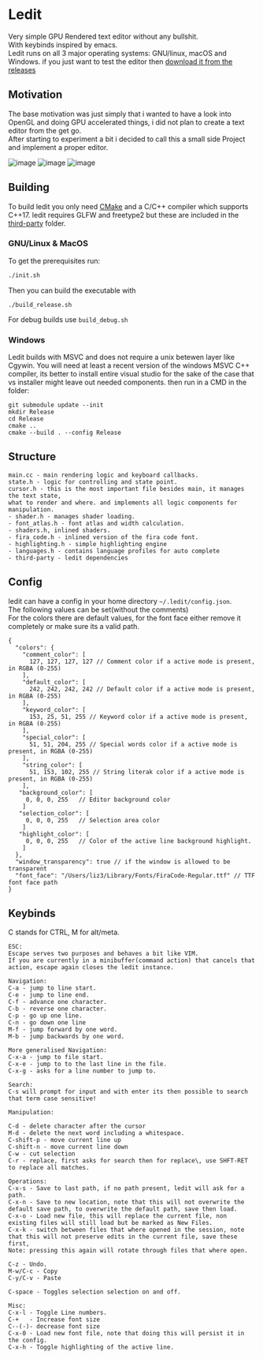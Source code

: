 # Ledit
Very simple GPU Rendered text editor without any bullshit.  
With keybinds inspired by emacs.  
Ledit runs on all 3 major operating systems: GNU/linux, macOS and Windows.
if you just want to test the editor then [download it from the releases](https://github.com/liz3/ledit/releases/tag/0.0.1)

## Motivation
The base motivation was just simply that i wanted to have a look into OpenGL and doing GPU accelerated things, i did not plan to create a text editor from the get go.  
After starting to experiment a bit i decided to call this a small side Project and implement a proper editor.

![image](https://github.com/liz3/ledit/blob/master/assets/screenshot.png?raw=true)
![image](https://github.com/liz3/ledit/blob/master/assets/screenshot2.png?raw=true)
![image](https://github.com/liz3/ledit/blob/master/assets/screenshot3.png?raw=true)
## Building
To build ledit you only need [CMake](https://cmake.org/) and a C/C++ compiler which supports C++17.
ledit requires GLFW and freetype2 but these are included in the [third-party](/third-party) folder.

### GNU/Linux & MacOS
To get the prerequisites run:
```sh
./init.sh
```
Then you can build the executable with
```
./build_release.sh
```
For debug builds use `build_debug.sh`

### Windows
Ledit builds with MSVC and does not require a unix betewen layer like Cgywin.
You will need at least a recent version of the windows MSVC C++ compiler, its better to install entire visual studio for the sake of the case that vs installer might leave out needed components.
then run in a CMD in the folder:
```
git submodule update --init
mkdir Release
cd Release
cmake ..
cmake --build . --config Release
```


## Structure
```
main.cc - main rendering logic and keyboard callbacks.
state.h - logic for controlling and state point.
cursor.h - this is the most important file besides main, it manages the text state,
what to render and where. and implements all logic components for manipulation.
- shader.h - manages shader loading.
- font_atlas.h - font atlas and width calculation.
- shaders.h, inlined shaders.
- fira_code.h - inlined version of the fira code font.
- highlighting.h - simple highlighting engine
- languages.h - contains language profiles for auto complete
- third-party - ledit dependencies
```
## Config
ledit can have a config in your home directory `~/.ledit/config.json`.  
The following values can be set(without the comments)  
For the colors there are default values, for the font face either remove it completely or make sure its a valid path.
```¯
{
  "colors": {
    "comment_color": [
      127, 127, 127, 127 // Comment color if a active mode is present, in RGBA (0-255)
    ],
    "default_color": [
      242, 242, 242, 242 // Default color if a active mode is present, in RGBA (0-255)
    ],
    "keyword_color": [
      153, 25, 51, 255 // Keyword color if a active mode is present, in RGBA (0-255)
    ],
    "special_color": [
      51, 51, 204, 255 // Special words color if a active mode is present, in RGBA (0-255)
    ],
    "string_color": [
      51, 153, 102, 255 // String literak color if a active mode is present, in RGBA (0-255)
    ],
   "background_color": [
     0, 0, 0, 255   // Editor background color
    ]
   "selection_color": [
     0, 0, 0, 255   // Selection area color
    ]
   "highlight_color": [
     0, 0, 0, 255   // Color of the active line background highlight.
    ]
  },
  "window_transparency": true // if the window is allowed to be transparent
  "font_face": "/Users/liz3/Library/Fonts/FiraCode-Regular.ttf" // TTF font face path
}
```
## Keybinds
C stands for CTRL, M for alt/meta.
```
ESC:
Escape serves two purposes and behaves a bit like VIM.
If you are currently in a minibuffer(command action) that cancels that action, escape again closes the ledit instance.

Navigation:
C-a - jump to line start.
C-e - jump to line end.
C-f - advance one character.
C-b - reverse one character.
C-p - go up one line.
C-n - go down one line
M-f - jump forward by one word.
M-b - jump backwards by one word.

More generalised Navigation:
C-x-a - jump to file start.
C-x-e - jump to to the last line in the file.
C-x-g - asks for a line number to jump to.

Search:
C-s will prompt for input and with enter its then possible to search that term case sensitive!

Manipulation:

C-d - delete character after the cursor
M-d - delete the next word including a whitespace.
C-shift-p - move current line up
C-shift-n - move current line down
C-w - cut selection
C-r - replace, first asks for search then for replace\, use SHFT-RET to replace all matches.  

Operations:
C-x-s - Save to last path, if no path present, ledit will ask for a path.
C-x-n - Save to new location, note that this will not overwrite the default save path, to overwrite the default path, save then load.
C-x-o - Load new file, this will replace the current file, non existing files will still load but be marked as New Files.
C-x-k - switch between files that where opened in the session, note that this will not preserve edits in the current file, save these first,
Note: pressing this again will rotate through files that where open.

C-z - Undo.
M-w/C-c - Copy
C-y/C-v - Paste

C-space - Toggles selection selection on and off.

Misc:
C-x-l - Toggle Line numbers.
C-+   - Increase font size
C--(-)- decrease font size
C-x-0 - Load new font file, note that doing this will persist it in the config.
C-x-h - Toggle highlighting of the active line.


```
